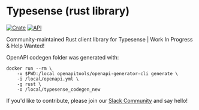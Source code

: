 # Typesense (rust library)

[![Crate](https://img.shields.io/crates/v/typesense.svg)](https://crates.io/crates/typesense)
[![API](https://docs.rs/typesense/badge.svg)](https://docs.rs/typesense)

Community-maintained Rust client library for Typesense | Work In Progress &amp; Help Wanted!

OpenAPI codegen folder was generated with:

```
docker run --rm \
    -v $PWD:/local openapitools/openapi-generator-cli generate \
    -i /local/openapi.yml \
    -g rust \
    -o /local/typesense_codegen_new
```

If you'd like to contribute, please join our [Slack Community](https://join.slack.com/t/typesense-community/shared_invite/zt-mx4nbsbn-AuOL89O7iBtvkz136egSJg) and say hello! 
